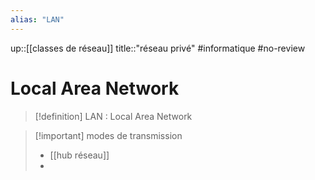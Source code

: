 ```yaml
---
alias: "LAN"
---
```

up::[[classes de réseau]]
title::"réseau privé"
#informatique #no-review 
# Local Area Network

> [!definition] LAN : Local Area Network
> 

> [!important] modes de transmission
>  - [[hub réseau]]
>  - 
